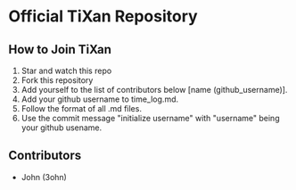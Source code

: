 # Official TiXan Repository

## How to Join TiXan

1. Star and watch this repo
2. Fork this repository
4. Add yourself to the list of contributors below [name (github_username)].
5. Add your github username to time_log.md.
6. Follow the format of all .md files.
7. Use the commit message "initialize username" with "username" being your github usename.


## Contributors

- John (3ohn)
